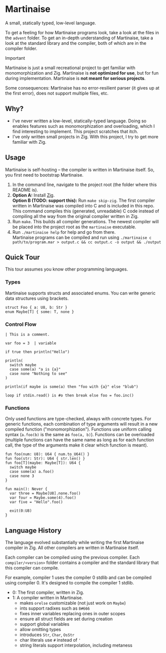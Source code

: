 # Martinaise

A small, statically typed, low-level language.

To get a feeling for how Martinaise programs look, take a look at the files in the `advent` folder.
To get an in-depth understanding of Martinaise, take a look at the standard library and the compiler, both of which are in the compiler folder.

> [!IMPORTANT]
> Martinaise is just a small recreational project to get familiar with monomorphization and Zig.
> Martinaise is **not optimized for use**, but for fun during implementation.
> Martinaise is **not meant for serious projects**.
>
> Some consequences:
> Martinaise has no error-resilient parser (it gives up at the first error), does not support multiple files, etc.

## Why?

- I've never written a low-level, statically-typed language.
  Doing so enables features such as monomorphization and overloading, which I find interesting to implement.
  This project scratches that itch.
- I've only written small projects in Zig.
  With this project, I try to get more familiar with Zig.

## Usage

Martinaise is self-hosting – the compiler is written in Martinaise itself.
So, you first need to bootstrap Martinaise.

1. In the command line, navigate to the project root (the folder where this README is).
2. **Option A:** Install [Zig](https://ziglang.org).  
   **Option B (TODO: support this):** Run `make skip-zig`. The first compiler written in Martinaise was compiled into C and is included in this repo. This command compiles this (generated, unreadable) C code instead of compiling all the way from the original compiler written in Zig.
3. Run `make`. This builds all compiler generations. The newest compiler will be placed into the project root as the `martinaise` executable.
4. Run `./martinaise help` for help and go from there.  
   Martinaise programs can be compiled and run using `./martinaise c path/to/program.mar > output.c && cc output.c -o output && ./output`

## Quick Tour

This tour assumes you know other programming languages.

### Types

Martinaise supports structs and associated enums.
You can write generic data structures using brackets.

```martinaise
struct Foo { a: U8, b: Str }
enum Maybe[T] { some: T, none }
```

### Control Flow

```martinaise
| This is a comment.

var foo = 3  | variable

if true then println("Hello")

println(
  switch maybe
  case some(a) "a is {a}"
  case none "Nothing to see"
)

println(if maybe is some(a) then "foo with {a}" else "blub")

loop if stdin.read() is #o then break else foo = foo.inc()
```

### Functions

Only used functions are type-checked, always with concrete types.
For generic functions, each combination of type arguments will result in a new compiled function ("monomorphization").
Functions use uniform calling syntax (`a.foo(b)` is the same as `foo(a, b)`).
Functions can be overloaded (multiple functions can have the same name as long as for each function call, the type of the arguments make it clear which function is meant).

```martinaise
fun foo(num: U8): U64 { num.to_U64() }
fun foo(str: Str): U64 { str.len() }
fun foo[T](maybe: Maybe[T]): U64 {
  switch maybe
  case some(a) a.foo()
  case none 3
}

fun main(): Never {
  var three = Maybe[U8].none.foo()
  var four = Maybe.some(4).foo()
  var five = "Hello".foo()

  exit(0:U8)
}
```

## Language History

The language evolved substantially while writing the first Martinaise compiler in Zig.
All other compilers are written in Martinaise itself.

Each compiler can be compiled using the previous compiler.
Each `compiler/<version>` folder contains a compiler and the standard library that this compiler can compile.

For example, compiler 1 uses the compiler 0 stdlib and can be compiled using compiler 0.
It's designed to compile the compiler 1 stdlib.

- 0: The first compiler, written in Zig.
- 1: A compiler written in Martinaise.
  - makes `orelse` customizable (not just work on `Maybe`)
  - ints support radixes such as `8#666`
  - fixes inner variables replacing ones in outer scopes
  - ensure all struct fields are set during creation
  - support global variables
  - allow omitting types
  - introduces `Str`, `Char`, `OsStr`
  - char literals use `#` instead of `'`
  - string literals support interpolation, including metaness
